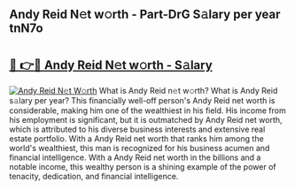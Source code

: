 ## Andy Reid N𝚎t w𝚘rth - Part-DrG S𝚊lary per year tnN7o

# <h2><a href="http://gc0eaf.nevu.top/?p=Andy+Reid">🔗 👉🔴 Andy Reid N𝚎t w𝚘rth - S𝚊lary</a></h2>

[![Andy Reid N𝚎t W𝚘rth](https://i.imgur.com/Oavwk0R.jpeg)](http://gc0eaf.nevu.top/?p=Andy+Reid)
What is Andy Reid n𝚎t w𝚘rth? What is Andy Reid s𝚊lary per year?
This financially well-off person's Andy Reid net worth is considerable, making him one of the wealthiest in his field. His income from his employment is significant, but it is outmatched by Andy Reid net worth, which is attributed to his diverse business interests and extensive real estate portfolio. With a Andy Reid net worth that ranks him among the world's wealthiest, this man is recognized for his business acumen and financial intelligence. With a Andy Reid net worth in the billions and a notable income, this wealthy person is a shining example of the power of tenacity, dedication, and financial intelligence.
